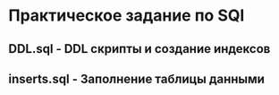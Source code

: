 # Практическое задание по SQl

## DDL.sql - DDL скрипты и создание индексов

## inserts.sql - Заполнение таблицы данными

